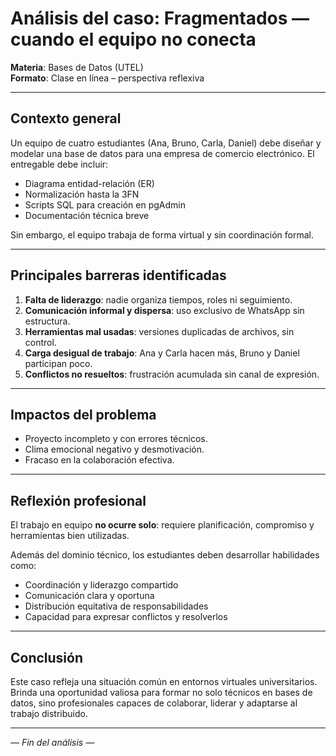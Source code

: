 # Análisis del caso: Fragmentados — cuando el equipo no conecta

**Materia**: Bases de Datos (UTEL)  
**Formato**: Clase en línea – perspectiva reflexiva

---

## Contexto general

Un equipo de cuatro estudiantes (Ana, Bruno, Carla, Daniel) debe diseñar y modelar una base de datos para una empresa de comercio electrónico. El entregable debe incluir:

- Diagrama entidad-relación (ER)
- Normalización hasta la 3FN
- Scripts SQL para creación en pgAdmin
- Documentación técnica breve

Sin embargo, el equipo trabaja de forma virtual y sin coordinación formal.

---

## Principales barreras identificadas

1. **Falta de liderazgo**: nadie organiza tiempos, roles ni seguimiento.
2. **Comunicación informal y dispersa**: uso exclusivo de WhatsApp sin estructura.
3. **Herramientas mal usadas**: versiones duplicadas de archivos, sin control.
4. **Carga desigual de trabajo**: Ana y Carla hacen más, Bruno y Daniel participan poco.
5. **Conflictos no resueltos**: frustración acumulada sin canal de expresión.

---

## Impactos del problema

- Proyecto incompleto y con errores técnicos.
- Clima emocional negativo y desmotivación.
- Fracaso en la colaboración efectiva.

---

## Reflexión profesional

El trabajo en equipo **no ocurre solo**: requiere planificación, compromiso y herramientas bien utilizadas.

Además del dominio técnico, los estudiantes deben desarrollar habilidades como:

- Coordinación y liderazgo compartido
- Comunicación clara y oportuna
- Distribución equitativa de responsabilidades
- Capacidad para expresar conflictos y resolverlos

---

## Conclusión

Este caso refleja una situación común en entornos virtuales universitarios. Brinda una oportunidad valiosa para formar no solo técnicos en bases de datos, sino profesionales capaces de colaborar, liderar y adaptarse al trabajo distribuido.

---

*— Fin del análisis —*
